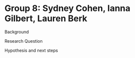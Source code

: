 # Group 8: Sydney Cohen, Ianna Gilbert, Lauren Berk

Background

Research Question

Hypothesis and next steps
